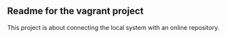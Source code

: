 ## Readme for the vagrant project

This project is about connecting the local system with an online repository.

